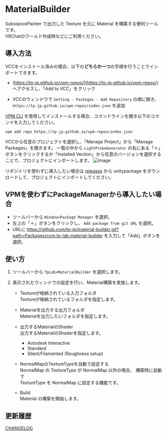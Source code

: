 # MaterialBuilder

SubstancePainter で出力した Texture を元に Material を構築する便利ツールです。  
VRChatのワールド作成時などにご利用ください。

## 導入方法

VCCをインストール済みの場合、以下の**どちらか一つ**の手順を行うことでインポートできます。

- [https://tp-jp.github.io/vpm-repos/](https://tp-jp.github.io/vpm-repos/) へアクセスし、「Add to VCC」をクリック

- VCCのウィンドウで `Setting - Packages - Add Repository` の順に開き、 `https://tp-jp.github.io/vpm-repos/index.json` を追加

[VPM CLI](https://vcc.docs.vrchat.com/vpm/cli/) を使用してインストールする場合、コマンドラインを開き以下のコマンドを入力してください。

```
vpm add repo https://tp-jp.github.io/vpm-repos/index.json
```

VCCから任意のプロジェクトを選択し、「Manage Project」から「Manage Packages」を開きます。
一覧の中から `LightProbeGenerator` の右にある「＋」ボタンをクリックするか「Installed Vection」から任意のバージョンを選択することで、プロジェクトにインポートします。
![image](https://github.com/tp-jp/light-probe-generator/assets/130125691/c22d761f-b866-45ae-87b7-0aa7761de25f)

リポジトリを使わずに導入したい場合は [releases](https://github.com/tp-jp/material-builder/releases) から unitypackage をダウンロードして、プロジェクトにインポートしてください。


## VPMを使わずにPackageManagerから導入したい場合

- ツールバーから `Window>Package Manager` を選択。
- 左上の「＋」ボタンをクリックし、 `Add package from git URL` を選択。
- URLに https://github.com/tp-jp/material-builder.git?path=Packages/com.tp-lab.material-builder を入力して「Add」ボタンを選択。


## 使い方

1. ツールバーから `TpLab>MaterialBuilder` を選択します。

2. 表示されたウィンドウの設定を行い、Material構築を実施します。

   - Textureが格納されている入力フォルダ     
     Textureが格納されているフォルダを指定します。
   
   - Materialを出力する出力フォルダ     
     Materialを出力したいフォルダを指定します。
   
   - 出力するMaterialのShader     
     出力するMaterialのShaderを指定します。
     - Autodesk Interactive
     - Standard
     - Silent/Filamented (Roughness setup)
   
   - NormalMapのTextureTypeを自動で設定する  
     NormalMap の TextureType が NormalMap 以外の場合、 構築時に自動で  
     TextureType を NormalMap に設定する機能です。
   
   - Build  
     Material の構築を開始します。

## 更新履歴

[CHANGELOG](CHANGELOG.md)
